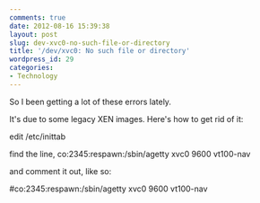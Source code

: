 ```yaml
---
comments: true
date: 2012-08-16 15:39:38
layout: post
slug: dev-xvc0-no-such-file-or-directory
title: '/dev/xvc0: No such file or directory'
wordpress_id: 29
categories:
- Technology
---
```


So I been getting a lot of these errors lately.




It's due to some legacy XEN images. Here's how to get rid of it:




edit /etc/inittab




find the line, co:2345:respawn:/sbin/agetty xvc0 9600 vt100-nav




and comment it out, like so:




#co:2345:respawn:/sbin/agetty xvc0 9600 vt100-nav
